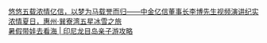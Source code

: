   
[悠悠五载浓情亿信，以梦为马载誉而归——中金亿信董事长李博先生视频演讲纪实](http://www.dianyue.me/archives/475/pwv69b0jpprhff2d/)  
[浓情夏日，惠州·巽寮湾五星冰雪之旅](http://www.dianyue.me/archives/880/cw6srcxss9je4nie/)  
[暑假带娃去看海 | 印尼龙目岛亲子游攻略](http://www.dianyue.me/archives/037/fhtunu6h2x9ue7h4/)